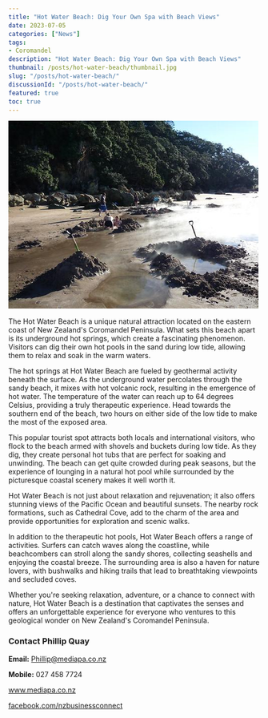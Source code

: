 ```yaml
---
title: "Hot Water Beach: Dig Your Own Spa with Beach Views"
date: 2023-07-05
categories: ["News"]
tags:
- Coromandel
description: "Hot Water Beach: Dig Your Own Spa with Beach Views"
thumbnail: /posts/hot-water-beach/thumbnail.jpg
slug: "/posts/hot-water-beach/"
discussionId: "/posts/hot-water-beach/"
featured: true
toc: true
---
```

![Hot Water Beach: Dig Your Own Spa with Beach Views](thumbnail.jpg)

The Hot Water Beach is a unique natural attraction located on the eastern coast of New Zealand's Coromandel Peninsula. What sets this beach apart is its underground hot springs, which create a fascinating phenomenon. Visitors can dig their own hot pools in the sand during low tide, allowing them to relax and soak in the warm waters.

The hot springs at Hot Water Beach are fueled by geothermal activity beneath the surface. As the underground water percolates through the sandy beach, it mixes with hot volcanic rock, resulting in the emergence of hot water. The temperature of the water can reach up to 64 degrees Celsius, providing a truly therapeutic experience. Head towards the southern end of the beach, two hours on either side of the low tide to make the most of the exposed area.

This popular tourist spot attracts both locals and international visitors, who flock to the beach armed with shovels and buckets during low tide. As they dig, they create personal hot tubs that are perfect for soaking and unwinding. The beach can get quite crowded during peak seasons, but the experience of lounging in a natural hot pool while surrounded by the picturesque coastal scenery makes it well worth it.

Hot Water Beach is not just about relaxation and rejuvenation; it also offers stunning views of the Pacific Ocean and beautiful sunsets. The nearby rock formations, such as Cathedral Cove, add to the charm of the area and provide opportunities for exploration and scenic walks.

In addition to the therapeutic hot pools, Hot Water Beach offers a range of activities. Surfers can catch waves along the coastline, while beachcombers can stroll along the sandy shores, collecting seashells and enjoying the coastal breeze. The surrounding area is also a haven for nature lovers, with bushwalks and hiking trails that lead to breathtaking viewpoints and secluded coves.

Whether you're seeking relaxation, adventure, or a chance to connect with nature, Hot Water Beach is a destination that captivates the senses and offers an unforgettable experience for everyone who ventures to this geological wonder on New Zealand's Coromandel Peninsula.

### Contact Phillip Quay

**Email:** Phillip@mediapa.co.nz

**Mobile:** 027 458 7724

www.mediapa.co.nz

[facebook.com/nzbusinessconnect](https://www.facebook.com/profile.php?id=100082975520080)